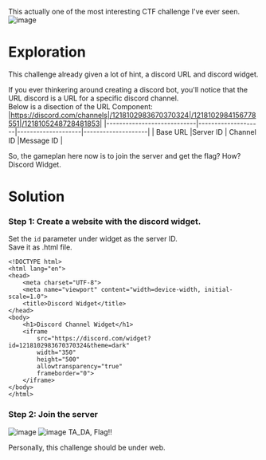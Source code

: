 This actually one of the most interesting CTF challenge I've ever seen.
![image](https://github.com/user-attachments/assets/b542a332-8473-417e-9cbb-877b3c506aeb)

# Exploration
This challenge already given a lot of hint, a discord URL and discord widget.

If you ever thinkering around creating a discord bot, you'll notice that the URL discord is a URL for a specific discord channel.
<br>Below is a disection of the URL Component:
|https://discord.com/channels|/1218102983670370324|/1218102984156778551|/1218105248728481853|
|----------------------------|--------------------|--------------------|--------------------|
| Base URL                   |Server ID           | Channel ID         |Message ID          |

So, the gameplan here now is to join the server and get the flag? How? Discord Widget.

# Solution
### Step 1: Create a website with the discord widget.
Set the ```id``` parameter under widget as the server ID.
<br>Save it as .html file.
```
<!DOCTYPE html>
<html lang="en">
<head>
    <meta charset="UTF-8">
    <meta name="viewport" content="width=device-width, initial-scale=1.0">
    <title>Discord Widget</title>
</head>
<body>
    <h1>Discord Channel Widget</h1>
    <iframe 
        src="https://discord.com/widget?id=1218102983670370324&theme=dark" 
        width="350" 
        height="500" 
        allowtransparency="true" 
        frameborder="0">
    </iframe>
</body>
</html>
```

### Step 2: Join the server
![image](https://github.com/user-attachments/assets/973d5ddc-6cb5-4ed0-a084-a3d09abacbf2)
![image](https://github.com/user-attachments/assets/2d9293aa-dec5-4812-b316-e1d4b87fdb03)
TA_DA, Flag!!

Personally, this challenge should be under web.
